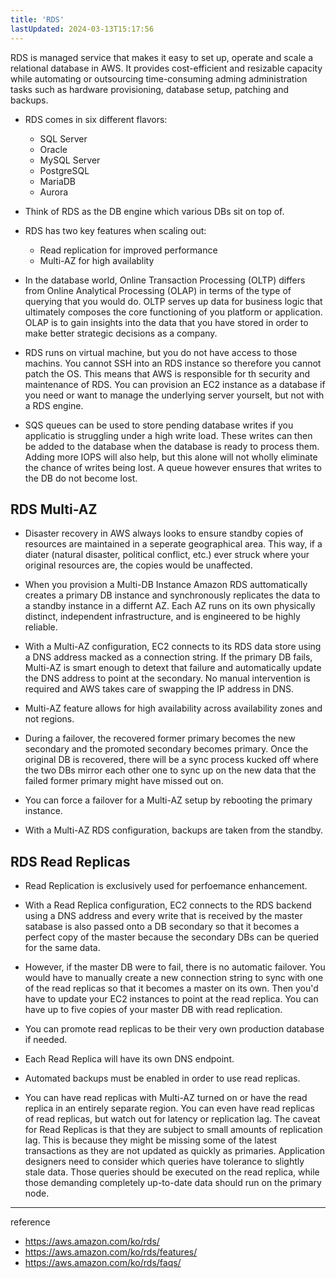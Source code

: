 ```yaml
---
title: 'RDS'
lastUpdated: 2024-03-13T15:17:56
---
```


RDS is managed service that makes it easy to set up, operate and scale a relational database in AWS. It provides cost-efficient and resizable capacity while automating or outsourcing time-consuming adming administration tasks such as hardware provisioning, database setup, patching and backups.

- RDS comes in six different flavors:
    - SQL Server
    - Oracle
    - MySQL Server
    - PostgreSQL
    - MariaDB
    - Aurora
- Think of RDS as the DB engine which various DBs sit on top of.
- RDS has two key features when scaling out:
  - Read replication for improved performance
  - Multi-AZ for high availablity
  
- In the database world, Online Transaction Processing (OLTP) differs from Online Analytical Processing (OLAP) in terms of the type of querying that you would do. OLTP serves up data for business logic that ultimately composes the core functioning of you platform or application. OLAP is to gain insights into the data that you have stored in order to make better strategic decisions as a company.

- RDS runs on virtual machine, but you do not have access to those machins. You cannot SSH into an RDS instance so therefore you cannot patch the OS. This means that AWS is responsible for th security and maintenance of RDS. You can provision an EC2 instance as a database if you need or want to manage the underlying server yourselt, but not with a RDS engine.

- SQS queues can be used to store pending database writes if you applicatio is struggling under a high write load. These writes can then be added to the database when the database is ready to process them. Adding more IOPS will also help, but this alone will not wholly eliminate the chance of writes being lost. A queue however ensures that writes to the DB do not become lost.
  
## RDS Multi-AZ

- Disaster recovery in AWS always looks to ensure standby copies of resources are maintained in a seperate geographical area. This way, if a diater (natural disaster, political conflict, etc.) ever struck where your original resources are, the copies would be unaffected.

- When you provision a Multi-DB Instance Amazon RDS auttomatically creates a primary DB instance and synchronously replicates the data to a standby instance in a differnt AZ. Each AZ runs on its own physically distinct, independent infrastructure, and is engineered to be highly reliable.

- With a Multi-AZ configuration, EC2 connects to its RDS data store using a DNS address macked as a connection string. If the primary DB fails, Multi-AZ is smart enough to detext that failure and automatically update the DNS address to point at the secondary. No manual intervention is required and AWS takes care of swapping the IP address in DNS.

- Multi-AZ feature allows for high availability across availability zones and not regions.

- During a failover, the recovered former primary becomes the new secondary and the promoted secondary becomes primary. Once the original DB is recovered, there will be a sync process kucked off where the two DBs mirror each other one to sync up on the new data that the failed former primary might have missed out on.

- You can force a failover for a Multi-AZ setup by rebooting the primary instance.

- With a Multi-AZ RDS configuration, backups are taken from the standby.

## RDS Read Replicas

- Read Replication is exclusively used for perfoemance enhancement.

- With a Read Replica configuration, EC2 connects to the RDS backend using a DNS address and every write that is received by the master satabase is also passed onto a DB secondary so that it becomes a perfect copy of the master because the secondary DBs can be queried for the same data.

- However, if the master DB were to fail, there is no automatic failover. You would have to manually create a new connection string to sync with one of the read replicas so that it becomes a master on its own. Then you'd have to update your EC2 instances to point at the read replica. You can have up to five copies of your master DB with read replication.

- You can promote read replicas to be their very own production database if needed.

- Each Read Replica will have its own DNS endpoint.
 
- Automated backups must be enabled in order to use read replicas.
  
- You can have read replicas with Multi-AZ turned on or have the read replica in an entirely separate region. You can even have read replicas of read replicas, but watch out for latency or replication lag.
    The caveat for Read Replicas is that they are subject to small amounts of replication lag. This is because they might be missing some of the latest transactions as they are not updated as quickly as primaries. Application designers need to consider which queries have tolerance to slightly stale data. Those queries should be executed on the read replica, while those demanding completely up-to-date data should run on the primary node.


---
reference 
- https://aws.amazon.com/ko/rds/
- https://aws.amazon.com/ko/rds/features/
- https://aws.amazon.com/ko/rds/faqs/